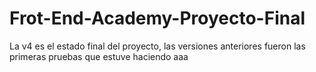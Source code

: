 # Frot-End-Academy-Proyecto-Final
La v4 es el estado final del proyecto, las versiones anteriores fueron las primeras pruebas que estuve haciendo
aaa
